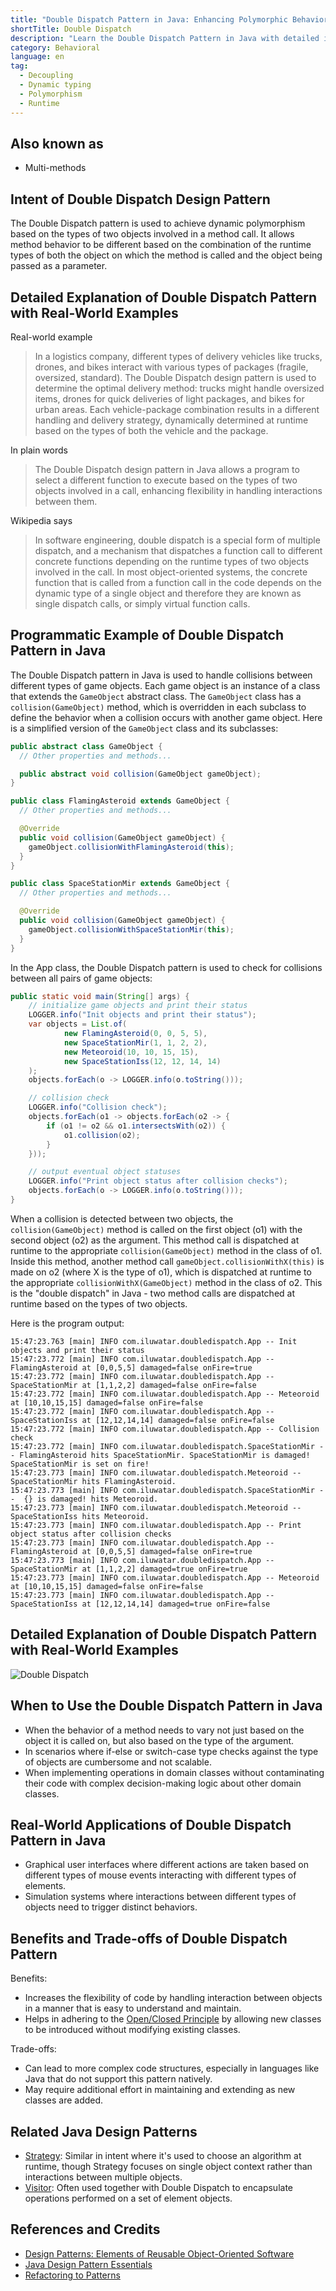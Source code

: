```yaml
---
title: "Double Dispatch Pattern in Java: Enhancing Polymorphic Behavior"
shortTitle: Double Dispatch
description: "Learn the Double Dispatch Pattern in Java with detailed implementation examples. Understand how to use this design pattern to enhance your Java applications. Read our comprehensive guide."
category: Behavioral
language: en
tag:
  - Decoupling
  - Dynamic typing
  - Polymorphism
  - Runtime
---
```


## Also known as

* Multi-methods

## Intent of Double Dispatch Design Pattern

The Double Dispatch pattern is used to achieve dynamic polymorphism based on the types of two objects involved in a
method call. It allows method behavior to be different based on the combination of the runtime types of both the object
on which the method is called and the object being passed as a parameter.

## Detailed Explanation of Double Dispatch Pattern with Real-World Examples

Real-world example

> In a logistics company, different types of delivery vehicles like trucks, drones, and bikes interact with various
> types of packages (fragile, oversized, standard). The Double Dispatch design pattern is used to determine the optimal
> delivery method: trucks might handle oversized items, drones for quick deliveries of light packages, and bikes for urban
> areas. Each vehicle-package combination results in a different handling and delivery strategy, dynamically determined at
> runtime based on the types of both the vehicle and the package.

In plain words

> The Double Dispatch design pattern in Java allows a program to select a different function to execute based on the
> types of two objects involved in a call, enhancing flexibility in handling interactions between them.

Wikipedia says

> In software engineering, double dispatch is a special form of multiple dispatch, and a mechanism that dispatches a
> function call to different concrete functions depending on the runtime types of two objects involved in the call. In
> most object-oriented systems, the concrete function that is called from a function call in the code depends on the
> dynamic type of a single object and therefore they are known as single dispatch calls, or simply virtual function calls.

## Programmatic Example of Double Dispatch Pattern in Java

The Double Dispatch pattern in Java is used to handle collisions between different types of game objects. Each game
object is an instance of a class that extends the `GameObject` abstract class. The `GameObject` class has a
`collision(GameObject)` method, which is overridden in each subclass to define the behavior when a collision occurs with
another game object. Here is a simplified version of the `GameObject` class and its subclasses:

```java
public abstract class GameObject {
  // Other properties and methods...

  public abstract void collision(GameObject gameObject);
}

public class FlamingAsteroid extends GameObject {
  // Other properties and methods...

  @Override
  public void collision(GameObject gameObject) {
    gameObject.collisionWithFlamingAsteroid(this);
  }
}

public class SpaceStationMir extends GameObject {
  // Other properties and methods...

  @Override
  public void collision(GameObject gameObject) {
    gameObject.collisionWithSpaceStationMir(this);
  }
}
```

In the App class, the Double Dispatch pattern is used to check for collisions between all pairs of game objects:

```java
public static void main(String[] args) {
    // initialize game objects and print their status
    LOGGER.info("Init objects and print their status");
    var objects = List.of(
            new FlamingAsteroid(0, 0, 5, 5),
            new SpaceStationMir(1, 1, 2, 2),
            new Meteoroid(10, 10, 15, 15),
            new SpaceStationIss(12, 12, 14, 14)
    );
    objects.forEach(o -> LOGGER.info(o.toString()));

    // collision check
    LOGGER.info("Collision check");
    objects.forEach(o1 -> objects.forEach(o2 -> {
        if (o1 != o2 && o1.intersectsWith(o2)) {
            o1.collision(o2);
        }
    }));

    // output eventual object statuses
    LOGGER.info("Print object status after collision checks");
    objects.forEach(o -> LOGGER.info(o.toString()));
}
```

When a collision is detected between two objects, the `collision(GameObject)` method is called on the first object (o1)
with the second object (o2) as the argument. This method call is dispatched at runtime to the appropriate
`collision(GameObject)` method in the class of o1. Inside this method, another method call
`gameObject.collisionWithX(this)` is made on o2 (where X is the type of o1), which is dispatched at runtime to the
appropriate `collisionWithX(GameObject)` method in the class of o2. This is the "double dispatch" in Java - two method
calls are dispatched at runtime based on the types of two objects.

Here is the program output:

```
15:47:23.763 [main] INFO com.iluwatar.doubledispatch.App -- Init objects and print their status
15:47:23.772 [main] INFO com.iluwatar.doubledispatch.App -- FlamingAsteroid at [0,0,5,5] damaged=false onFire=true
15:47:23.772 [main] INFO com.iluwatar.doubledispatch.App -- SpaceStationMir at [1,1,2,2] damaged=false onFire=false
15:47:23.772 [main] INFO com.iluwatar.doubledispatch.App -- Meteoroid at [10,10,15,15] damaged=false onFire=false
15:47:23.772 [main] INFO com.iluwatar.doubledispatch.App -- SpaceStationIss at [12,12,14,14] damaged=false onFire=false
15:47:23.772 [main] INFO com.iluwatar.doubledispatch.App -- Collision check
15:47:23.772 [main] INFO com.iluwatar.doubledispatch.SpaceStationMir -- FlamingAsteroid hits SpaceStationMir. SpaceStationMir is damaged! SpaceStationMir is set on fire!
15:47:23.773 [main] INFO com.iluwatar.doubledispatch.Meteoroid -- SpaceStationMir hits FlamingAsteroid.
15:47:23.773 [main] INFO com.iluwatar.doubledispatch.SpaceStationMir --  {} is damaged! hits Meteoroid.
15:47:23.773 [main] INFO com.iluwatar.doubledispatch.Meteoroid -- SpaceStationIss hits Meteoroid.
15:47:23.773 [main] INFO com.iluwatar.doubledispatch.App -- Print object status after collision checks
15:47:23.773 [main] INFO com.iluwatar.doubledispatch.App -- FlamingAsteroid at [0,0,5,5] damaged=false onFire=true
15:47:23.773 [main] INFO com.iluwatar.doubledispatch.App -- SpaceStationMir at [1,1,2,2] damaged=true onFire=true
15:47:23.773 [main] INFO com.iluwatar.doubledispatch.App -- Meteoroid at [10,10,15,15] damaged=false onFire=false
15:47:23.773 [main] INFO com.iluwatar.doubledispatch.App -- SpaceStationIss at [12,12,14,14] damaged=true onFire=false
```

## Detailed Explanation of Double Dispatch Pattern with Real-World Examples

![Double Dispatch](./etc/double-dispatch.png "Double Dispatch")

## When to Use the Double Dispatch Pattern in Java

* When the behavior of a method needs to vary not just based on the object it is called on, but also based on the type
  of the argument.
* In scenarios where if-else or switch-case type checks against the type of objects are cumbersome and not scalable.
* When implementing operations in domain classes without contaminating their code with complex decision-making logic
  about other domain classes.

## Real-World Applications of Double Dispatch Pattern in Java

* Graphical user interfaces where different actions are taken based on different types of mouse events interacting with
  different types of elements.
* Simulation systems where interactions between different types of objects need to trigger distinct behaviors.

## Benefits and Trade-offs of Double Dispatch Pattern

Benefits:

* Increases the flexibility of code by handling interaction between objects in a manner that is easy to understand and
  maintain.
* Helps in adhering to the [Open/Closed Principle](https://java-design-patterns.com/principles/#open-closed-principle)
  by allowing new classes to be introduced without modifying existing classes.

Trade-offs:

* Can lead to more complex code structures, especially in languages like Java that do not support this pattern natively.
* May require additional effort in maintaining and extending as new classes are added.

## Related Java Design Patterns

* [Strategy](https://java-design-patterns.com/patterns/strategy/): Similar in intent where it's used to choose an
  algorithm at runtime, though Strategy focuses on single object context rather than interactions between multiple
  objects.
* [Visitor](https://java-design-patterns.com/patterns/visitor/): Often used together with Double Dispatch to encapsulate
  operations performed on a set of element objects.

## References and Credits

* [Design Patterns: Elements of Reusable Object-Oriented Software](https://amzn.to/4awj7cV)
* [Java Design Pattern Essentials](https://amzn.to/3Jg8ZZV)
* [Refactoring to Patterns](https://amzn.to/3vRBJ8k)
